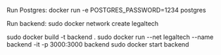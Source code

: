 Run Postgres:
docker run -e POSTGRES_PASSWORD=1234 postgres

Run backend:
sudo docker network create legaltech

sudo docker build -t backend .
sudo docker run --net legaltech --name backend -it -p 3000:3000 backend
sudo docker start backend
